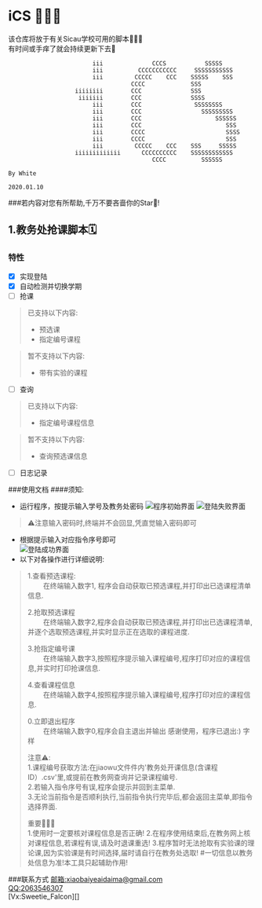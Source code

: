# iCS 🎉🎉🎉
该仓库将放于有关Sicau学校可用的脚本🙋🏻‍♂️  
有时间或手痒了就会持续更新下去🥳
```
                        iii              CCCS           SSSSS                           
                        iii          CCCCCCCCCCC     SSSSSSSSSSS                        
                        iii         CCCCC    CCC    SSSSS    SSS                        
                                   CCCC             SSS                                 
                   iiiiiiii        CCC              SSS                                 
                    iiiiiii        CCC              SSSS                                
                        iii        CCC               SSSSSSSS                           
                        iii        CCC                 SSSSSSSSS                        
                        iii        CCC                     SSSSSS                       
                        iii        CCC                        SSS                       
                        iii        CCCC                       SSSS                      
                        iii        CCCC                       SSS                       
                        iii         CCCCC    CCC    SSS     SSSSS                       
                   iiiiiiiiiiiii      CCCCCCCCCC    SSSSSSSSSSSS                        
                                         CCCC          SSSSSS                           
                                                                               By White
                                                                              2020.01.10
```
###若内容对您有所帮助,千万不要吝啬你的Star🌟!

## 1.教务处抢课脚本🗓

### 特性  

- [x] 实现登陆
- [x] 自动检测并切换学期  
- [ ] 抢课
> 已支持以下内容:
>+ 预选课 
>+ 指定编号课程

> 暂不支持以下内容:
>+ 带有实验的课程
- [ ] 查询
> 已支持以下内容:
>+ 指定编号课程信息  

> 暂不支持以下内容:
>- 查询预选课信息
- [ ] 日志记录

###使用文档
####须知:

* 运行程序，按提示输入学号及教务处密码
![程序初始界面](https://i.loli.net/2021/01/10/jBZ4tFa57x6OPNh.png "程序初始界面")
![登陆失败界面](https://i.loli.net/2021/01/10/kQSD8pisTEzZFP9.png "登陆失败界面")
> ⚠️注意输入密码时,终端并不会回显,凭直觉输入密码即可  
* 根据提示输入对应指令序号即可  
![登陆成功界面](https://i.loli.net/2021/01/10/JRWnf1DGuwQ2iIH.png "登陆成功界面")  
* 以下对各操作进行详细说明:   
>1.查看预选课程:  
>&nbsp;&nbsp;&nbsp;&nbsp;&nbsp;&nbsp;&nbsp;&nbsp;在终端输入数字1,
>程序会自动获取已预选课程,并打印出已选课程清单信息.    
>
>2.抢取预选课程  
>&nbsp;&nbsp;&nbsp;&nbsp;&nbsp;&nbsp;&nbsp;&nbsp;在终端输入数字2,程序会自动获取已预选课程,并打印出已选课程清单,并逐个选取预选课程,并实时显示正在选取的课程进度. 
>   
>3.抢指定编号课  
>&nbsp;&nbsp;&nbsp;&nbsp;&nbsp;&nbsp;&nbsp;&nbsp;在终端输入数字3,按照程序提示输入课程编号,程序打印对应的课程信息,并实时打印抢课信息.
> 
>4.查看课程信息  
>&nbsp;&nbsp;&nbsp;&nbsp;&nbsp;&nbsp;&nbsp;&nbsp;在终端输入数字4,按照程序提示输入课程编号,程序打印对应的课程信息.  
>
>0.立即退出程序  
>&nbsp;&nbsp;&nbsp;&nbsp;&nbsp;&nbsp;&nbsp;&nbsp;在终端输入数字0,程序会自主退出并输出 感谢使用，程序已退出:) 字样
>
>注意⚠️:  
>1.课程编号获取方法:在jiaowu文件件内'教务处开课信息(含课程ID）.csv'里,或提前在教务网查询并记录课程编号.  
>2.若输入指令序号有误,程序会提示并回到主菜单.  
>3.无论当前指令是否顺利执行,当前指令执行完毕后,都会返回主菜单,即指令选择界面.
>
>重要🙋🏻‍♂️  
>1.使用时一定要核对课程信息是否正确!
>2.在程序使用结束后,在教务网上核对课程信息,若课程有误,请及时退课重选!
>3.程序暂时无法抢取有实验课的理论课,因为实验课是有时间选择,届时请自行在教务处选取!
>#一切信息以教务处信息为准!本工具只起辅助作用!




###联系方式
[邮箱:xiaobaiyeaidaima@gmail.com](mailto:xiaobaiyeaidaima@gmail.com)  
[QQ:2063546307](http://wpa.qq.com/msgrd?v=3&uin=2063546307&site=qq&menu=yes)  
[Vx:Sweetie_Falcon][]